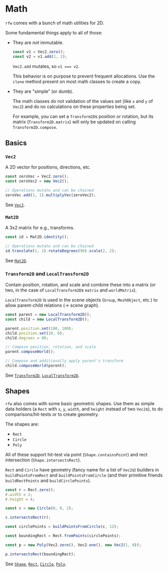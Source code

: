 # Math

`rfw` comes with a bunch of math utilities for 2D.

Some fundamental things apply to all of those:

-   They are _not_ immutable.

    ```ts
    const v1 = Vec2.zero();
    const v2 = v1.add(1, 2);
    ```

    `Vec2.add` mutates, so `v1 === v2`.

    This behavior is on purpose to prevent frequent allocations. Use the `clone` method present on most math classes to create a copy.

-   They are "simple" (or dumb).

    The math classes do not validation of the values set (like `x` and `y` of `Vec2`) and do no calculations on these properties being set.

    For example, you can set a `Transform2D`s position or rotation, but its matrix (`Transform2D.matrix`) will only be updated on calling `Transform2D.compose`.

## Basics

### `Vec2`

A 2D vector for positions, directions, etc.

```ts
const zeroVec = Vec2.zero();
const zeroVec2 = new Vec2();

// Operations mutate and can be chained
zeroVec.add(1, 1).multiplyVec(zeroVec2);
```

See [`Vec2`](/ref/classes/Vec2).

### `Mat2D`

A 3x2 matrix for e.g., transforms.

```ts
const id = Mat2D.identity();

// Operations mutate and can be chained
id.translate(1, 1).rotateDegrees(90).scale(2, 2);
```

See [`Mat2D`](/ref/classes/Mat2D).

### `Transform2D` and `LocalTransform2D`

Contain position, rotation, and scale and combine these into a matrix (or two, in the case of `LocalTransform2D`s `matrix` and `worldMatrix`).

`LocalTransform2D` is used in the scene objects (`Group`, `MeshObject`, etc.) to allow parent-child relations (-> scene graph).

```ts
const parent = new LocalTransform2D();
const child = new LocalTransform2D();

parent.position.set(100, 100);
child.position.set(10, 0);
child.degrees = 90;

// Compose position, rotation, and scale
parent.composeWorld();

// Compose and additionally apply parent's transform
child.composeWorld(parent);
```

See [`Transform2D`](/ref/classes/Transform2D), [`LocalTransform2D`](/ref/classes/LocalTransform2D).

## Shapes

`rfw` also comes with some basic geometric shapes. Use them as simple data holders (a `Rect` with `x`, `y`, `width`, and `height` instead of two `Vec2`s), to do comparisons/hit-tests or to create geometry.

The shapes are:

-   `Rect`
-   `Circle`
-   `Poly`

All of these support hit-test via point (`Shape.containsPoint`) and rect intersection (`Shape.intersectsRect`).

`Rect` and `Circle` have geometry (fancy name for a list of `Vec2`s) builders in `buildPointsFromRect` and `buildPointsFromCircle` (and their primitive friends `buildRectPoints` and `buildCirclePoints`).

```ts
const r = Rect.zero();
r.width = 2;
r.height = 4;

const c = new Circle(0, 0, 2);

c.intersectsRect(r);

const circlePoints = buildPointsFromCircle(c, 12);

const boundingRect = Rect.fromPoints(circlePoints);

const p = new Poly(Vec2.zero(), Vec2.one(), new Vec2(1, 0));

p.intersectsRect(boundingRect);
```

See [`Shape`](/ref/interfaces/Shape), [`Rect`](/ref/classes/Rect), [`Circle`](/ref/classes/Circle), [`Poly`](/ref/classes/Poly).
